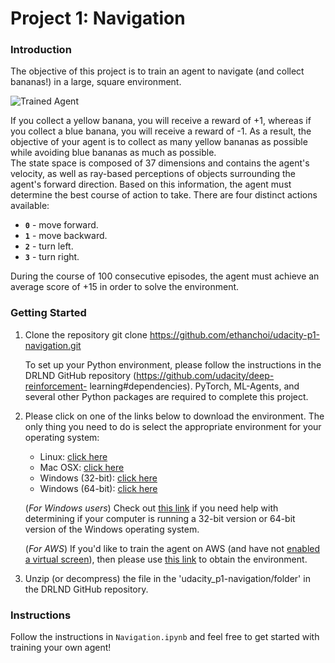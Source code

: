 [//]: # (Image References)

[image1]: https://user-images.githubusercontent.com/10624937/42135619-d90f2f28-7d12-11e8-8823-82b970a54d7e.gif "Trained Agent"

# Project 1: Navigation

### Introduction

The objective of this project is to train an agent to navigate (and collect bananas!) in a large, square environment.  

![Trained Agent][image1]

If you collect a yellow banana, you will receive a reward of +1, whereas if you collect a blue banana, you will receive a reward of -1.  As a result, the objective of your agent is to collect as many yellow bananas as possible while avoiding blue bananas as much as possible.  
The state space is composed of 37 dimensions and contains the agent's velocity, as well as ray-based perceptions of objects surrounding the agent's forward direction. Based on this information, the agent must determine the best course of action to take. There are four distinct actions available:
- **`0`** - move forward.
- **`1`** - move backward.
- **`2`** - turn left.
- **`3`** - turn right.

During the course of 100 consecutive episodes, the agent must achieve an average score of +15 in order to solve the environment.
### Getting Started


1. Clone the repository git clone https://github.com/ethanchoi/udacity-p1-navigation.git

    To set up your Python environment, please follow the instructions in the DRLND GitHub repository (https://github.com/udacity/deep-reinforcement-    learning#dependencies). PyTorch, ML-Agents, and several other Python packages are required to complete this project.

2. Please click on one of the links below to download the environment. The only thing you need to do is select the appropriate environment for your operating system:    
    - Linux: [click here](https://s3-us-west-1.amazonaws.com/udacity-drlnd/P1/Banana/Banana_Linux.zip)
    - Mac OSX: [click here](https://s3-us-west-1.amazonaws.com/udacity-drlnd/P1/Banana/Banana.app.zip)
    - Windows (32-bit): [click here](https://s3-us-west-1.amazonaws.com/udacity-drlnd/P1/Banana/Banana_Windows_x86.zip)
    - Windows (64-bit): [click here](https://s3-us-west-1.amazonaws.com/udacity-drlnd/P1/Banana/Banana_Windows_x86_64.zip)
    
    (_For Windows users_) Check out [this link](https://support.microsoft.com/en-us/help/827218/how-to-determine-whether-a-computer-is-running-a-32-bit-version-or-64) if you need help with determining if your computer is running a 32-bit version or 64-bit version of the Windows operating system.

    (_For AWS_) If you'd like to train the agent on AWS (and have not [enabled a virtual screen](https://github.com/Unity-Technologies/ml-agents/blob/master/docs/Training-on-Amazon-Web-Service.md)), then please use [this link](https://s3-us-west-1.amazonaws.com/udacity-drlnd/P1/Banana/Banana_Linux_NoVis.zip) to obtain the environment.

3. Unzip (or decompress) the file in the 'udacity_p1-navigation/folder' in the DRLND GitHub repository. 

### Instructions

Follow the instructions in `Navigation.ipynb` and feel free to get started with training your own agent!  
